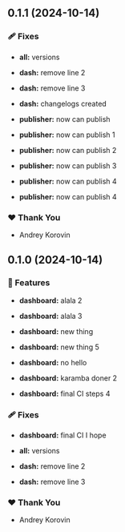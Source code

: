 ## 0.1.1 (2024-10-14)


### 🩹 Fixes

- **all:** versions

- **dash:** remove line 2

- **dash:** remove line 3

- **dash:** changelogs created

- **publisher:** now can publish

- **publisher:** now can publish 1

- **publisher:** now can publish 2

- **publisher:** now can publish 3

- **publisher:** now can publish 4

- **publisher:** now can publish 4


### ❤️  Thank You

- Andrey Korovin

## 0.1.0 (2024-10-14)


### 🚀 Features

- **dashboard:** alala 2

- **dashboard:** alala 3

- **dashboard:** new thing

- **dashboard:** new thing 5

- **dashboard:** no hello

- **dashboard:** karamba doner 2

- **dashboard:** final CI steps 4


### 🩹 Fixes

- **dashboard:** final CI I hope

- **all:** versions

- **dash:** remove line 2

- **dash:** remove line 3


### ❤️  Thank You

- Andrey Korovin